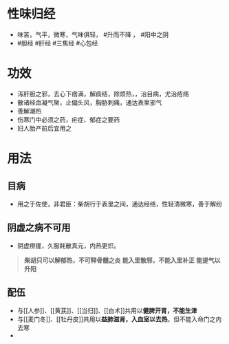 # 性味归经
- 味苦，气平，微寒，气味俱轻， #升而不降 ， #阳中之阴  
-  #胆经  #肝经  #三焦经  #心包经  
# 功效
- 泻肝胆之邪，去心下痞满，解痰结，除烦热，，治目病，尤治疮疡
- 散诸经血凝气聚，止偏头风，胸胁刺痛，通达表里邪气
- 善解潮热
- 伤寒门中必须之药，疟症、郁症之要药
- 妇人胎产前后宜用之
# 用法
## 目病
- 用之于佐使，非君臣：柴胡行于表里之间，通达经络，性轻清微寒，善于解纷
## 阴虚之病不可用
- 阴虚痨瘥，久服耗散真元，内热更炽。
> **柴胡只可以解郁热，不可释骨髓之炎**
> **能入里散邪，不能入里补正**
> **能提气以升阳**
## 配伍
- 与[[人参]]、[[黄芪]]、[[当归]]、[[白术]]共用以**健脾开胃，不能生津**
- 与[[麦门冬]]、[[牡丹皮]]共用以**益肺滋肾，入血室以去热**，但不能入命门之内去寒
- 
